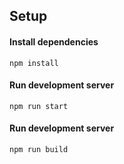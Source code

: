 ## Setup
#### Install dependencies
```
npm install
```

#### Run development server
```
npm run start
```

#### Run development server
```
npm run build
```